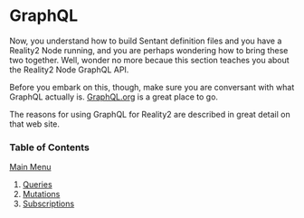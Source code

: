 # GraphQL

Now, you understand how to build Sentant definition files and you have a Reality2 Node running, and you are perhaps wondering how to bring these two together.  Well, wonder no more becaue this section teaches you about the Reality2 Node GraphQL API.

Before you embark on this, though, make sure you are conversant with what GraphQL actually is.  [GraphQL.org](https://graphql.org/) is a great place to go.

The reasons for using GraphQL for Reality2 are described in great detail on that web site.

### Table of Contents

[Main Menu](../README.md)

1. [Queries](Queries.md)
2. [Mutations](Mutations.md)
3. [Subscriptions](Subscriptions.md)

